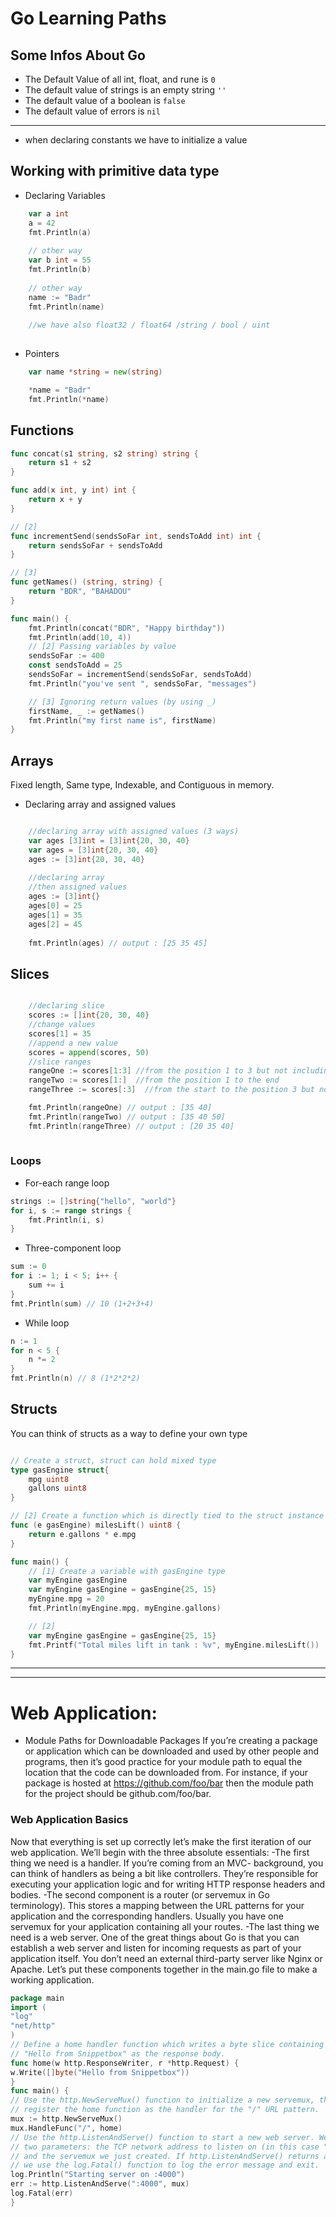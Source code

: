 # Go Learning Paths
## Some Infos About Go


- The Default Value of all int, float, and rune is `0`
- The default value of strings is an empty  string `''`
- The default value of a boolean is `false`
- The default value of errors is `nil`
---------------------------------------------------
- when declaring constants we have to initialize a value
  
## Working with primitive data type
- Declaring Variables
```go
    var a int
    a = 42
    fmt.Println(a)
    
    // other way
    var b int = 55
    fmt.Println(b)
    
    // other way
    name := "Badr"
    fmt.Println(name) 
	
	//we have also float32 / float64 /string / bool / uint
	
```
- Pointers
```go
	var name *string = new(string)

	*name = "Badr"
	fmt.Println(*name)
```

## Functions

```go
func concat(s1 string, s2 string) string {
	return s1 + s2
}

func add(x int, y int) int {
	return x + y
}

// [2]
func incrementSend(sendsSoFar int, sendsToAdd int) int {
	return sendsSoFar + sendsToAdd
}

// [3]
func getNames() (string, string) {
	return "BDR", "BAHADOU"
}

func main() {
	fmt.Println(concat("BDR", "Happy birthday"))
	fmt.Println(add(10, 4))
	// [2] Passing variables by value
	sendsSoFar := 400
	const sendsToAdd = 25
	sendsSoFar = incrementSend(sendsSoFar, sendsToAdd)
	fmt.Println("you've sent ", sendsSoFar, "messages")

	// [3] Ignoring return values (by using _)
	firstName, _ := getNames()
	fmt.Println("my first name is", firstName)
}
```
## Arrays
Fixed length, Same type, Indexable, and Contiguous in memory. 

- Declaring array and assigned values

```go

    //declaring array with assigned values (3 ways) 
    var ages [3]int = [3]int{20, 30, 40}
    var ages = [3]int{20, 30, 40}
    ages := [3]int{20, 30, 40}
	
    //declaring array 
    //then assigned values
    ages := [3]int{}
    ages[0] = 25
    ages[1] = 35
    ages[2] = 45
	
    fmt.Println(ages) // output : [25 35 45]
```

## Slices

```go

    //declaring slice
    scores := []int{20, 30, 40}
    //change values
    scores[1] = 35
    //append a new value 
    scores = append(scores, 50)
    //slice ranges
    rangeOne := scores[1:3] //from the position 1 to 3 but not including the value of position 3
    rangeTwo := scores[1:]  //from the position 1 to the end
    rangeThree := scores[:3]  //from the start to the position 3 but not including the value of 3

    fmt.Println(rangeOne) // output : [35 40]
    fmt.Println(rangeTwo) // output : [35 40 50]
    fmt.Println(rangeThree) // output : [20 35 40]
	
```

### Loops
- For-each range loop

```go 
strings := []string{"hello", "world"}
for i, s := range strings {
	fmt.Println(i, s)
}
```
- Three-component loop
```go 
sum := 0
for i := 1; i < 5; i++ {
	sum += i
}
fmt.Println(sum) // 10 (1+2+3+4)
```

- While loop
```go 
n := 1
for n < 5 {
	n *= 2
}
fmt.Println(n) // 8 (1*2*2*2)
```

## Structs
You can think of structs as a way to define your own type
```go

// Create a struct, struct can hold mixed type
type gasEngine struct{
	mpg uint8
	gallons uint8
}

// [2] Create a function which is directly tied to the struct instance itself 
func (e gasEngine) milesLift() uint8 {
	return e.gallons * e.mpg
}

func main() {
	// [1] Create a variable with gasEngine type
	var myEngine gasEngine
	var myEngine gasEngine = gasEngine{25, 15}
	myEngine.mpg = 20
	fmt.Println(myEngine.mpg, myEngine.gallons)

	// [2]
	var myEngine gasEngine = gasEngine{25, 15}
	fmt.Printf("Total miles lift in tank : %v", myEngine.milesLift())
}
```
---------------------------------------------------
---------------------------------------------------
# Web Application:
- Module Paths for Downloadable Packages
If you’re creating a package or application which can be downloaded and
used by other people and programs, then it’s good practice for your
module path to equal the location that the code can be downloaded
from.
For instance, if your package is hosted at https://github.com/foo/bar
then the module path for the project should be github.com/foo/bar.

### Web Application Basics
Now that everything is set up correctly let’s make the first iteration of our
web application. We’ll begin with the three absolute essentials:
-The first thing we need is a handler. If you’re coming from an MVC-
background, you can think of handlers as being a bit like controllers.
They’re responsible for executing your application logic and for
writing HTTP response headers and bodies.
-The second component is a router (or servemux in Go terminology).
This stores a mapping between the URL patterns for your application
and the corresponding handlers. Usually you have one servemux for
your application containing all your routes.
-The last thing we need is a web server. One of the great things about
Go is that you can establish a web server and listen for incoming
requests as part of your application itself. You don’t need an external
third-party server like Nginx or Apache.
Let’s put these components together in the main.go file to make a
working application.

```go
package main
import (
"log"
"net/http"
)
// Define a home handler function which writes a byte slice containing
// "Hello from Snippetbox" as the response body.
func home(w http.ResponseWriter, r *http.Request) {
w.Write([]byte("Hello from Snippetbox"))
}
func main() {
// Use the http.NewServeMux() function to initialize a new servemux, then
// register the home function as the handler for the "/" URL pattern.
mux := http.NewServeMux()
mux.HandleFunc("/", home)
// Use the http.ListenAndServe() function to start a new web server. We pas
// two parameters: the TCP network address to listen on (in this case ":4000
// and the servemux we just created. If http.ListenAndServe() returns an er
// we use the log.Fatal() function to log the error message and exit.
log.Println("Starting server on :4000")
err := http.ListenAndServe(":4000", mux)
log.Fatal(err)
}
```
